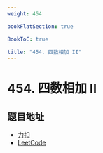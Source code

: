 ```yaml
---
weight: 454

bookFlatSection: true

BookToC: true

title: "454. 四数相加 II"
---
```


# 454. 四数相加 II

## 题目地址

+ [力扣](https://leetcode.cn/problems/4sum-ii/)
+ [LeetCode](https://leetcode.com/problems/4sum-ii/)
